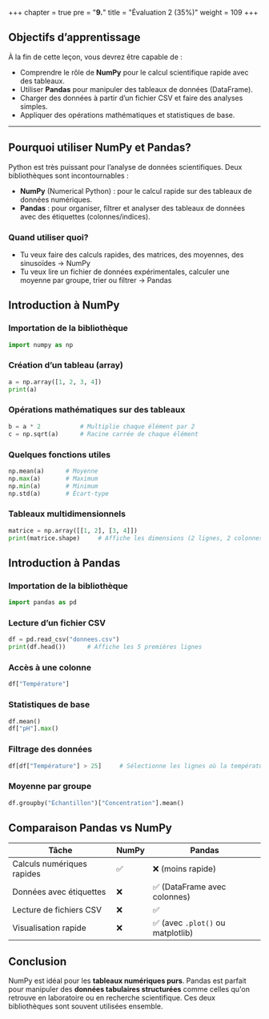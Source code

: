 +++
chapter = true
pre = "<b>9.</b>"
title = "Évaluation 2 (35%)"
weight = 109
+++
 

## Objectifs d’apprentissage

À la fin de cette leçon, vous devrez être capable de :

* Comprendre le rôle de **NumPy** pour le calcul scientifique rapide avec des tableaux.
* Utiliser **Pandas** pour manipuler des tableaux de données (DataFrame).
* Charger des données à partir d’un fichier CSV et faire des analyses simples.
* Appliquer des opérations mathématiques et statistiques de base.

---

## Pourquoi utiliser NumPy et Pandas?

Python est très puissant pour l’analyse de données scientifiques. Deux bibliothèques sont incontournables :

* **NumPy** (Numerical Python) : pour le calcul rapide sur des tableaux de données numériques.
* **Pandas** : pour organiser, filtrer et analyser des tableaux de données avec des étiquettes (colonnes/indices).

### Quand utiliser quoi?

* Tu veux faire des calculs rapides, des matrices, des moyennes, des sinusoïdes → NumPy
* Tu veux lire un fichier de données expérimentales, calculer une moyenne par groupe, trier ou filtrer → Pandas


## Introduction à NumPy

### Importation de la bibliothèque

```python
import numpy as np
```

### Création d’un tableau (array)

```python
a = np.array([1, 2, 3, 4])
print(a)
```

### Opérations mathématiques sur des tableaux

```python
b = a * 2           # Multiplie chaque élément par 2
c = np.sqrt(a)      # Racine carrée de chaque élément
```

### Quelques fonctions utiles

```python
np.mean(a)      # Moyenne
np.max(a)       # Maximum
np.min(a)       # Minimum
np.std(a)       # Écart-type
```

### Tableaux multidimensionnels

```python
matrice = np.array([[1, 2], [3, 4]])
print(matrice.shape)     # Affiche les dimensions (2 lignes, 2 colonnes)
```


## Introduction à Pandas

### Importation de la bibliothèque

```python
import pandas as pd
```

### Lecture d’un fichier CSV

```python
df = pd.read_csv("donnees.csv")
print(df.head())      # Affiche les 5 premières lignes
```

### Accès à une colonne

```python
df["Température"]
```

### Statistiques de base

```python
df.mean()
df["pH"].max()
```

### Filtrage des données

```python
df[df["Température"] > 25]     # Sélectionne les lignes où la température dépasse 25
```

### Moyenne par groupe

```python
df.groupby("Échantillon")["Concentration"].mean()
```


## Comparaison Pandas vs NumPy

| Tâche                      | NumPy | Pandas                           |
| -------------------------- | ----- | -------------------------------- |
| Calculs numériques rapides | ✅     | ❌ (moins rapide)                 |
| Données avec étiquettes    | ❌     | ✅ (DataFrame avec colonnes)      |
| Lecture de fichiers CSV    | ❌     | ✅                                |
| Visualisation rapide       | ❌     | ✅ (avec `.plot()` ou matplotlib) |


## Conclusion

NumPy est idéal pour les **tableaux numériques purs**. Pandas est parfait pour manipuler des **données tabulaires structurées** comme celles qu'on retrouve en laboratoire ou en recherche scientifique. Ces deux bibliothèques sont souvent utilisées ensemble.

